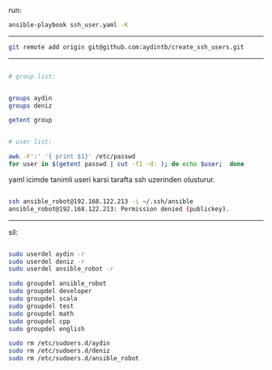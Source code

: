 

run:

```bash
ansible-playbook ssh_user.yaml -K
```

----------------------------------------------------------------------------------

```bash
git remote add origin git@github.com:aydintb/create_ssh_users.git
```


----------------------------------------------------------------------------------

```bash

# group list:


groups aydin
groups deniz

getent group


# user list:

awk -F':' '{ print $1}' /etc/passwd
for user in $(getent passwd | cut -f1 -d: ); do echo $user;  done


```


yaml icimde tanimli useri karsi tarafta ssh uzerinden olusturur.
  
```bash

ssh ansible_robot@192.168.122.213 -i ~/.ssh/ansible 
ansible_robot@192.168.122.213: Permission denied (publickey).

```

-----

sil:

```bash

sudo userdel aydin -r
sudo userdel deniz -r
sudo userdel ansible_robot -r

sudo groupdel ansible_robot
sudo groupdel developer
sudo groupdel scala
sudo groupdel test
sudo groupdel math
sudo groupdel cpp
sudo groupdel english

sudo rm /etc/sudoers.d/aydin
sudo rm /etc/sudoers.d/deniz
sudo rm /etc/sudoers.d/ansible_robot

```

